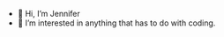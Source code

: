 - 👋 Hi, I’m Jennifer
- 👀 I’m interested in anything that has to do with coding.

<!---
jennjulien/jennjulien is a ✨ special ✨ repository because its `README.md` (this file) appears on your GitHub profile.
You can click the Preview link to take a look at your changes.
--->
